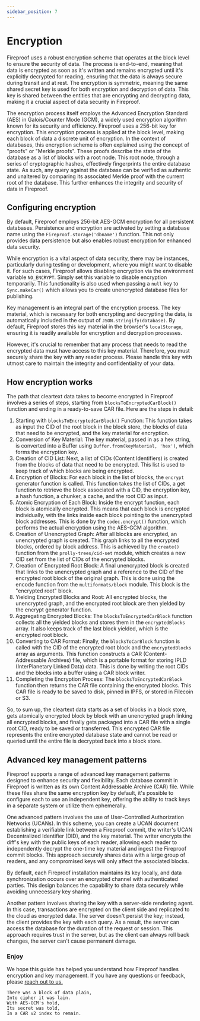 ```yaml
---
sidebar_position: 7
---
```


# Encryption

Fireproof uses a robust encryption scheme that operates at the block level to ensure the security of data. The process is end-to-end, meaning that data is encrypted as soon as it's written and remains encrypted until it's explicitly decrypted for reading, ensuring that the data is always secure during transit and at rest. The encryption is symmetric, meaning the same shared secret key is used for both encryption and decryption of data. This key is shared between the entities that are encrypting and decrypting data, making it a crucial aspect of data security in Fireproof.

The encryption process itself employs the Advanced Encryption Standard (AES) in Galois/Counter Mode (GCM), a widely used encryption algorithm known for its security and efficiency. Fireproof uses a 256-bit key for encryption. This encryption process is applied at the block level, making each block of data a discrete unit of encryption. In the context of databases, this encryption scheme is often explained using the concept of "proofs" or "Merkle proofs". These proofs describe the state of the database as a list of blocks with a root node. This root node, through a series of cryptographic hashes, effectively fingerprints the entire database state. As such, any query against the database can be verified as authentic and unaltered by comparing its associated Merkle proof with the current root of the database. This further enhances the integrity and security of data in Fireproof.

## Configuring encryption

By default, Fireproof employs 256-bit AES-GCM encryption for all persistent databases. Persistence and encryption are activated by setting a database name using the `Fireproof.storage('dbname')` function. This not only provides data persistence but also enables robust encryption for enhanced data security.

While encryption is a vital aspect of data security, there may be instances, particularly during testing or development, where you might want to disable it. For such cases, Fireproof allows disabling encryption via the environment variable `NO_ENCRYPT`. Simply set this variable to disable encryption temporarily. This functionality is also used when passing a `null` key to `Sync.makeCar()` which allows you to create unencrypted database files for publishing.

Key management is an integral part of the encryption process. The key material, which is necessary for both encrypting and decrypting the data, is automatically included in the output of `JSON.stringify(database)`. By default, Fireproof stores this key material in the browser's `localStorage`, ensuring it is readily available for encryption and decryption processes.

However, it's crucial to remember that any process that needs to read the encrypted data must have access to this key material. Therefore, you must securely share the key with any reader process. Please handle this key with utmost care to maintain the integrity and confidentiality of your data.

## How encryption works

The path that cleartext data takes to become encrypted in Fireproof involves a series of steps, starting from `blocksToEncryptedCarBlock()` function and ending in a ready-to-save CAR file. Here are the steps in detail:

1. Starting with `blocksToEncryptedCarBlock()` Function: This function takes as input the CID of the root block in the block store, the blocks of data that need to be encrypted, and the key material for encryption.
2. Conversion of Key Material: The key material, passed in as a hex string, is converted into a Buffer using `Buffer.from(keyMaterial, 'hex')`, which forms the encryption key.
3. Creation of CID List: Next, a list of CIDs (Content Identifiers) is created from the blocks of data that need to be encrypted. This list is used to keep track of which blocks are being encrypted.
4. Encryption of Blocks: For each block in the list of blocks, the `encrypt` generator function is called. This function takes the list of CIDs, a get function to retrieve the block associated with a CID, the encryption key, a hash function, a chunker, a cache, and the root CID as input.
5. Atomic Encryption of Each Block: Inside the encrypt function, each block is atomically encrypted. This means that each block is encrypted individually, with the links inside each block pointing to the unencrypted block addresses. This is done by the `codec.encrypt()` function, which performs the actual encryption using the AES-GCM algorithm.
6. Creation of Unencrypted Graph: After all blocks are encrypted, an unencrypted graph is created. This graph links to all the encrypted blocks, ordered by block address. This is achieved by the `create()` function from the `prolly-trees/cid-set` module, which creates a new CID set from the list of CIDs of the encrypted blocks.
7. Creation of Encrypted Root Block: A final unencrypted block is created that links to the unencrypted graph and a reference to the CID of the encrypted root block of the original graph. This is done using the encode function from the `multiformats/block` module. This block is the "encrypted root" block.
8. Yielding Encrypted Blocks and Root: All encrypted blocks, the unencrypted graph, and the encrypted root block are then yielded by the encrypt generator function.
9. Aggregating Encrypted Blocks: The `blocksToEncryptedCarBlock` function collects all the yielded blocks and stores them in the `encryptedBlocks` array. It also keeps track of the last block yielded, which is the encrypted root block.
10. Converting to CAR Format: Finally, the `blocksToCarBlock` function is called with the CID of the encrypted root block and the `encryptedBlocks` array as arguments. This function constructs a CAR (Content-Addressable Archives) file, which is a portable format for storing IPLD (InterPlanetary Linked Data) data. This is done by writing the root CIDs and the blocks into a buffer using a CAR block writer.
11. Completing the Encryption Process: The `blocksToEncryptedCarBlock` function then returns the CAR file containing the encrypted blocks. This CAR file is ready to be saved to disk, pinned in IPFS, or stored in Filecoin or S3.

So, to sum up, the cleartext data starts as a set of blocks in a block store, gets atomically encrypted block by block with an unencrypted graph linking all encrypted blocks, and finally gets packaged into a CAR file with a single root CID, ready to be saved or transferred. This encrypted CAR file represents the entire encrypted database state and cannot be read or queried until the entire file is decrypted back into a block store.

## Advanced key management patterns

Fireproof supports a range of advanced key management patterns designed to enhance security and flexibility. Each database commit in Fireproof is written as its own Content Addressable Archive (CAR) file. While these files share the same encryption key by default, it's possible to configure each to use an independent key, offering the ability to track keys in a separate system or utilize them ephemerally.

One advanced pattern involves the use of User-Controlled Authorization Networks (UCANs). In this scheme, you can create a UCAN document establishing a verifiable link between a Fireproof commit, the writer's UCAN Decentralized Identifier (DID), and the key material. The writer encrypts the diff's key with the public keys of each reader, allowing each reader to independently decrypt the one-time key material and ingest the Fireproof commit blocks. This approach securely shares data with a large group of readers, and any compromised keys will only affect the associated blocks.

By default, each Fireproof installation maintains its key locally, and data synchronization occurs over an encrypted channel with authenticated parties. This design balances the capability to share data securely while avoiding unnecessary key sharing.

Another pattern involves sharing the key with a server-side rendering agent. In this case, transactions are encrypted on the client side and replicated to the cloud as encrypted data. The server doesn't persist the key; instead, the client provides the key with each query. As a result, the server can access the database for the duration of the request or session. This approach requires trust in the server, but as the client can always roll back changes, the server can't cause permanent damage.

### Enjoy

We hope this guide has helped you understand how Fireproof handles encryption and key management. If you have any questions or feedback, please [reach out to us.](mailto:developers@fireproof.storage)

```
There was a block of data plain,
Into cipher it was lain.
With AES-GCM's hold,
Its secret was told,
In a CAR v2 index to remain.
```